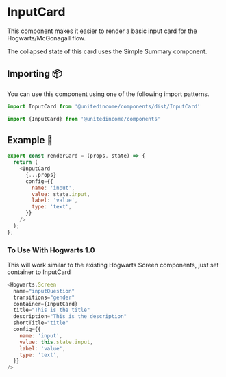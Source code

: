 # InputCard

This component makes it easier to render a basic input card for the Hogwarts/McGonagall flow.

The collapsed state of this card uses the Simple Summary component.

## Importing 📦

You can use this component using one of the following import patterns.

```javascript
import InputCard from '@unitedincome/components/dist/InputCard'
```

```javascript
import {InputCard} from '@unitedincome/components'
```

## Example 🚀

```javascript
export const renderCard = (props, state) => {
  return (
    <InputCard
      {...props}
      config={{
        name: 'input',
        value: state.input,
        label: 'value',
        type: 'text',
      }}
    />
  );
};
```

### To Use With Hogwarts 1.0

This will work similar to the existing Hogwarts Screen components, just set container to InputCard

```javascript
<Hogwarts.Screen
  name="inputQuestion"
  transitions="gender"
  container={InputCard}
  title="This is the title"
  description="This is the description"
  shortTitle="title"
  config={{
    name: 'input',
    value: this.state.input,
    label: 'value',
    type: 'text',
  }}
/>
```
